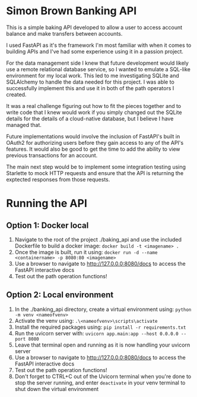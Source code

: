 # Simon Brown Banking API

This is a simple baking API developed to allow a user to access account balance and make transfers between accounts. 

I used FastAPI as it's the framework I'm most familiar with when it comes to building APIs and I've had some experience using it in a passion project. 

For the data management side I knew that future development would likely use a remote relational database service, so I wanted to emulate a SQL-like environment for my local work. This led to me investigating SQLite and SQLAlchemy to handle the data needed for this project. I was able to successfully implement this and use it in both of the path operators I created.

It was a real challenge figuring out how to fit the pieces together and to write code that I knew would work if you simply changed out the SQLite details for the details of a cloud-native database, but I believe I have managed that. 

Future implementations would involve the inclusion of FastAPI's built in OAuth2 for authorizing users before they gain access to any of the API's features. It would also be good to get the time to add the ability to view previous transactions for an account.

The main next step would be to implement some integration testing using Starlette to mock HTTP requests and ensure that the API is returning the exptected responses from those requests.

# Running the API

## Option 1: Docker local

1. Navigate to the root of the project ./baking_api and use the included Dockerfile to build a docker image: `docker build -t <imagename> .`
2. Once the image is built, run it using: `docker run -d --name <containername> -p 8080:80 <imagename>`
3. Use a browser to navigate to http://127.0.0.0:8080/docs to access the FastAPI interactive docs
4. Test out the path operation functions!

## Option 2: Local environment

1. In the ./banking_api directory, create a virtual environment using: `python -m venv <nameofvenv>`
2. Activate the venv using: `.\<nameofvenv>\scripts\activate`
3. Install the required packages using: `pip install -r requirements.txt`
4. Run the uvicorn server with: `uvicorn app.main:app --host 0.0.0.0 --port 8080`
5. Leave that terminal open and running as it is now handling your uvicorn server
6. Use a browser to navigate to http://127.0.0.0:8080/docs to access the FastAPI interactive docs
7. Test out the path operation functions!
8. Don't forget to CTRL+C out of the Uvicorn terminal when you're done to stop the server running, and enter `deactivate` in your venv terminal to shut down the virtual environment